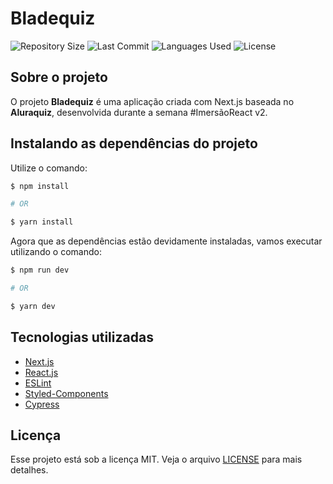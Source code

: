 <!-- <img src="https://github.com/guilhermesantoss/proffy-nlw02/blob/master/printscreens/proffy_logo.png" alt="Proffy Logo" width="240" height="92" /> -->
# Bladequiz

<p>
  <img src="https://img.shields.io/github/repo-size/guilhermesantoss/bladequiz" alt="Repository Size" />
  <img src="https://img.shields.io/github/last-commit/guilhermesantoss/bladequiz" alt="Last Commit" />
  <img src="https://img.shields.io/github/languages/count/guilhermesantoss/bladequiz?color=red" alt="Languages Used" />
  <img src="https://img.shields.io/github/license/guilhermesantoss/bladequiz?color=yellow" alt="License" />
</p>

## Sobre o projeto

O projeto **Bladequiz** é uma aplicação criada com Next.js baseada no **Aluraquiz**, desenvolvida durante a semana #ImersãoReact v2.

## Instalando as dependências do projeto

Utilize o comando:
```bash
$ npm install

# OR

$ yarn install
```

Agora que as dependências estão devidamente instaladas, vamos executar utilizando o comando:
```bash
$ npm run dev

# OR

$ yarn dev
```

## Tecnologias utilizadas

* [Next.js](https://nextjs.org/)
* [React.js](https://reactjs.org/)
* [ESLint](https://eslint.org/)
* [Styled-Components](https://styled-components.com/)
* [Cypress](https://www.cypress.io/)

## Licença

Esse projeto está sob a licença MIT. Veja o arquivo [LICENSE](LICENSE) para mais detalhes.
